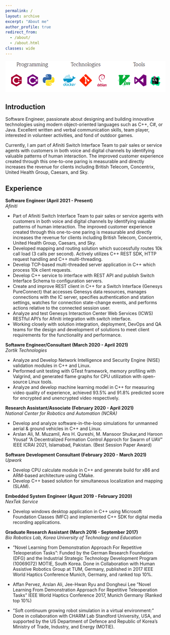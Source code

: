 ```yaml
---
permalink: /
layout: archive
excerpt: "About me"
author_profile: true
redirect_from: 
  - /about/
  - /about.html
classes: wide
---
```


<img src="../images/cluster_banner.png"><br clear="left">

## Introduction
Software Engineer, passionate about designing and building innovative technologies using modern object-oriented languages such as C++, C#, or Java. Excellent written and verbal communication skills, team player, interested in volunteer activities, and fond of outdoor games.

Currently, I am part of Afiniti Switch Interface Team to pair sales or service agents with customers in both voice and digital channels by identifying valuable patterns of human interaction. The improved customer experience created through this one-to-one paring is measurable and directly increases the revenue for clients including British Telecom, Concentrix, United Health Group, Caesars, and Sky.

## Experience 

**Software Engineer (April 2021 - Present)**<br>
*Afiniti*<br>

* Part of Afiniti Switch Interface Team to pair sales or service agents with customers in both voice and digital channels by identifying valuable patterns of human interaction. The improved customer experience created through this one-to-one paring is measurable and directly increases the revenue for clients including British Telecom, Concentrix, United Health Group, Caesars, and Sky.
* Developed mapping and routing solution which successfully routes 10k call load (3 calls per second). Actively utilizes C++ REST SDK, HTTP request handling and C++ multi-threading.
* Develop TCP-based multi-threaded server application in C++ which process 10k client requests.
* Develop C++ service to interface with REST API and publish Switch Interface Schema to configuration servers.
* Create and improve REST client in C++ for a Switch Interface (Genesys PureConnect) that accesses Genesys data resources, manages connections with the IC server, specifies authentication and station settings, watches for connection state-change events, and performs actions relative to the connected session user.
* Analyze and test Genesys Interaction Center Web Services (ICWS) RESTful API’s for Afiniti integration with switch interface.
* Working closely with solution integration, deployment, DevOps and QA teams for the design and development of solutions to meet client requirements for the functionality and performance.

**Softawre Engineer/Consultant (March 2020 - April 2021)**<br>
*Zortik Technologies*<br>

* Analyze and Develop Network Intelligence and Security Engine (NISE) validation modules in C++ and Linux.
* Performed unit testing with GTest framework, memory profiling with Valgrind, and generated flame graphs for CPU utilization with open-source Linux tools.
* Analyze and develop machine learning model in C++ for measuring video quality of experience, achieved 93.5% and 91.8% predicted score for encrypted and unencrypted video respectively.

**Research Assistant/Associate (February 2020 - April 2021)**<br>
*National Center for Robotics and Automation (NCRA)*<br>
* Develop and analyze software-in-the-loop simulations for unmanned aerial & ground vehicles in C++ and Linux.
* Arslan Ali, M. Muzamil, Ans H. Qureshi, M. Mansoor Shukar,and Haroon Yousaf ”A Decentralized Formation Control Approch for Swarm of UAV” IEEE ICRAI 2021, Islamabad, Pakistan. (Best Session Paper Award)

**Software Development Consultant  (February 2020 - March 2021)**<br>
*Upwork*<br>
* Develop CPU calculate module in C++ and generate build for x86 and ARM-based architecture using CMake.
* Develop C++ based solution for simultaneous localization and mapping (SLAM).

**Embedded System Engineer (Agust 2019 - February 2020)**<br>
*NexTek Service*<br>
* Develop windows desktop application in C++ using Microsoft Foundation Classes (MFC) and implemented C++ SDK for digital media recording applications.

**Graduate Research Assistant (March 2016 - September 2017)**<br>
*Bio Robotics Lab, Korea University of Technology and Education*<br>

* ”Novel Learning from Demonstration Approach For Repetitive Teleoperation Tasks”: Funded by the German Research Foundation (DFG) and the Industrial Strategic Technology Development Program (10069072) MOTIE, South Korea.
Done in Collaboration with Human Assistive Robotics Group at TUM, Germany, published in 2017 IEEE World Haptics Conference Munich, Germany, and ranked top 10%.

* Affan Pervez, Arslan Ali, Jee-Hwan Ryu and Dongheui Lee ”Novel Learning From Demonstration Approach For Repetitive Teleoperation Tasks” IEEE World Haptics Conference 2017, Munich Germany (Ranked top 10%)

* ”Soft continuum growing robot simulation in a virtual environment:” Done in collaboration with CHARM Lab Standford University, USA, and supported by the US Department of Defence and Republic of Korea’s Ministry of Trade, Industry, and Energy (MOTIE).
